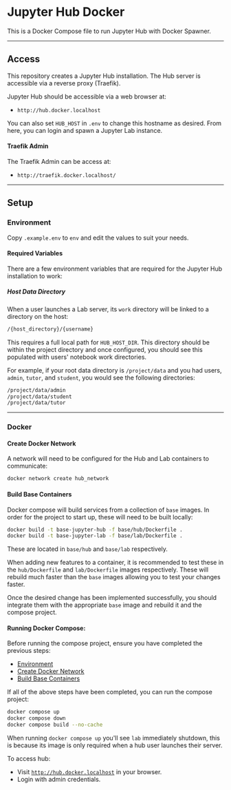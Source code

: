 # Jupyter Hub Docker

This is a Docker Compose file to run Jupyter Hub with Docker Spawner.


---


## Access

This repository creates a Jupyter Hub installation. The Hub server is accessible via a reverse
proxy (Traefik). 

Jupyter Hub should be accessible via a web browser at:

- `http://hub.docker.localhost`

You can also set `HUB_HOST` in `.env` to change this hostname as desired. From here, you can login
and spawn a Jupyter Lab instance.

#### Traefik Admin

The Traefik Admin can be access at:

- `http://traefik.docker.localhost/`


---


## Setup


### Environment

Copy `.example.env` to `env` and edit the values to suit your needs.

#### Required Variables

There are a few environment variables that are required for the Jupyter Hub installation to work:

##### Host Data Directory

When a user launches a Lab server, its `work` directory will be linked to a directory on the host:

```bash
/{host_directory}/{username}
```

This requires a full local path for `HUB_HOST_DIR`. This directory should be within the project directory
and once configured, you should see this populated with users' notebook work directories. 

For example, if your root data directory is `/project/data` and you had users, `admin`, `tutor`, 
and `student`, you would see the following directories:

```bash
/project/data/admin
/project/data/student
/project/data/tutor
````


---


### Docker

#### Create Docker Network

A network will need to be configured for the Hub and Lab containers to communicate:

```bash
docker network create hub_network
```



#### Build Base Containers

Docker compose will build services from a collection of `base` images. In order for the project
to start up, these will need to be built locally:

```bash
docker build -t base-jupyter-hub -f base/hub/Dockerfile .
docker build -t base-jupyter-lab -f base/lab/Dockerfile .
```

These are located in `base/hub` and `base/lab` respectively.

When adding new features to a container, it is recommended to test these in the `hub/Dockerfile` and
`lab/Dockerfile` images respectively. These will rebuild much faster than the `base` images allowing 
you to test your changes faster. 

Once the desired change has been implemented successfully, you should integrate them with the appropriate
`base` image and rebuild it and the compose project.



#### Running Docker Compose: 

Before running the compose project, ensure you have completed the previous steps:

- [Environment](#environment)
- [Create Docker Network](#create-docker-network)
- [Build Base Containers](#build-base-containers)

If all of the above steps have been completed, you can run the compose project:

```bash
docker compose up
docker compose down
docker compose build --no-cache
```

When running `docker compose up` you'll see `lab` immediately shutdown, this is because its image 
is only required when a hub user launches their server.

To access hub:

- Visit [`http://hub.docker.localhost`](http://hub.docker.localhost) in your browser.
- Login with admin credentials.




